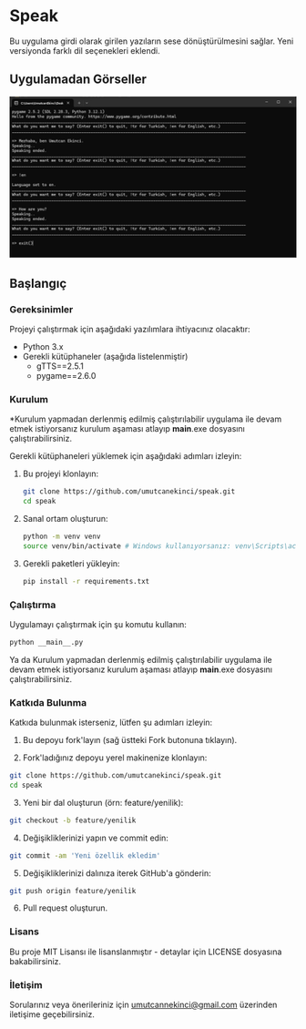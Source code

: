 # Speak

Bu uygulama girdi olarak girilen yazıların sese dönüştürülmesini sağlar.
Yeni versiyonda farklı dil seçenekleri eklendi.

## Uygulamadan Görseller

![alt text](https://github.com/umutcanekinci/speak/blob/main/sample.png?raw=true)

## Başlangıç

### Gereksinimler

Projeyi çalıştırmak için aşağıdaki yazılımlara ihtiyacınız olacaktır:

- Python 3.x
- Gerekli kütüphaneler (aşağıda listelenmiştir)
    - gTTS==2.5.1
    - pygame==2.6.0

### Kurulum

*Kurulum yapmadan derlenmiş edilmiş çalıştırılabilir uygulama ile devam etmek istiyorsanız kurulum aşaması atlayıp __main__.exe dosyasını çalıştırabilirsiniz.


Gerekli kütüphaneleri yüklemek için aşağıdaki adımları izleyin:

1. Bu projeyi klonlayın:
    ```sh
    git clone https://github.com/umutcanekinci/speak.git
    cd speak
    ```  

2. Sanal ortam oluşturun:
    ```sh
    python -m venv venv
    source venv/bin/activate # Windows kullanıyorsanız: venv\Scripts\activate
    ```

3. Gerekli paketleri yükleyin:
    ```sh
    pip install -r requirements.txt
    ```

### Çalıştırma

Uygulamayı çalıştırmak için şu komutu kullanın:
```sh
python __main__.py
```


Ya da Kurulum yapmadan derlenmiş edilmiş çalıştırılabilir uygulama ile devam etmek istiyorsanız kurulum aşaması atlayıp __main__.exe dosyasını çalıştırabilirsiniz.

### Katkıda Bulunma

Katkıda bulunmak isterseniz, lütfen şu adımları izleyin:

1. Bu depoyu fork'layın (sağ üstteki Fork butonuna tıklayın).

2. Fork'ladığınız depoyu yerel makinenize klonlayın:
```sh
git clone https://github.com/umutcanekinci/speak.git
cd speak
```

3. Yeni bir dal oluşturun (örn: feature/yenilik):
```sh
git checkout -b feature/yenilik
```

4. Değişikliklerinizi yapın ve commit edin:
```sh
git commit -am 'Yeni özellik ekledim'
```

5. Değişikliklerinizi dalınıza iterek GitHub'a gönderin:
```sh
git push origin feature/yenilik
```

6. Pull request oluşturun.

### Lisans

Bu proje MIT Lisansı ile lisanslanmıştır - detaylar için LICENSE dosyasına bakabilirsiniz.

### İletişim

Sorularınız veya önerileriniz için umutcannekinci@gmail.com üzerinden iletişime geçebilirsiniz.
